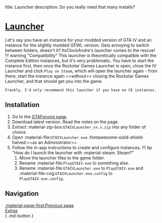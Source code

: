 title: Launcher
description: Do you really need that many installs?

# [Launcher](https://gtaforums.com/topic/978788-gta-iv-launcher/)

Let's say you have an instance for your modded version of GTA IV and an instance for the slightly modded GFWL version. Gets annoying to switch between folders, doesn't it? ItsClockAndre's launcher comes to the rescue!
!!! warning "Compatibility"
    This launcher is theoretically compatible with the Complete Edition instances, but it's very problematic. You have to start the instance first, then once the Rockstar Games Launcher is open, close the IV Launcher and click `Play on Steam`, which will open the launcher again - from there, start the instance again ==without== closing the Rockstar Games Launcher, and that should get you into the game.

    Frankly, I'd only recommend this launcher if you have no CE instances.

<h2>Installation</h2>

1. Go to the [GTAForums page](https://gtaforums.com/topic/978788-gta-iv-launcher/).
2. Download latest version. Read the notes on the page.
3. Extract :material-zip-box:`GTAIVLauncher_vx.x.zip` into any folder of choice.
4. Open :material-file:`GTAIVLauncher.exe` :fontawesome-solid-shield-halved:==as an Administrator==.
5. Follow the in-app instructions to create and configure instances.
!!! tip "How do I launch the launcher with :material-steam: Steam?"
    1. Move the launcher files to the game folder.
    2. Rename :material-file:`PlayGTAIV.exe` to something else.
    3. Rename :material-file:`GTAIVLauncher.exe` to `PlayGTAIV.exe` and :material-file-cog:`GTAIVLauncher.exe.config` to `PlayGTAIV.exe.config`.

<h2>Navigation</h2>

[:material-page-first:Previous page <br>Extras</br>](index.md){ .md-button }
